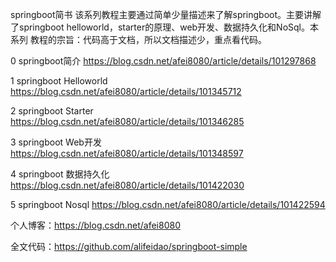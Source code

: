 springboot简书
   该系列教程主要通过简单少量描述来了解springboot。主要讲解了springboot helloworld，starter的原理、web开发、数据持久化和NoSql。本系列 教程的宗旨：代码高于文档，所以文档描述少，重点看代码。
   
0 springboot简介  https://blog.csdn.net/afei8080/article/details/101297868

1 springboot Helloworld https://blog.csdn.net/afei8080/article/details/101345712

2 springboot Starter https://blog.csdn.net/afei8080/article/details/101346285

3 springboot Web开发  https://blog.csdn.net/afei8080/article/details/101348597

4 springboot 数据持久化 https://blog.csdn.net/afei8080/article/details/101422030

5 springboot Nosql https://blog.csdn.net/afei8080/article/details/101422594

个人博客：https://blog.csdn.net/afei8080

全文代码：https://github.com/alifeidao/springboot-simple
